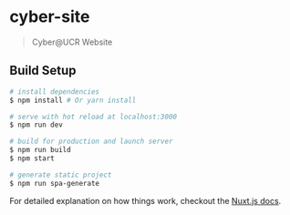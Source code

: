 # cyber-site

> Cyber@UCR Website

## Build Setup

``` bash
# install dependencies
$ npm install # Or yarn install

# serve with hot reload at localhost:3000
$ npm run dev

# build for production and launch server
$ npm run build
$ npm start

# generate static project
$ npm run spa-generate
```

For detailed explanation on how things work, checkout the [Nuxt.js docs](https://github.com/nuxt/nuxt.js).
